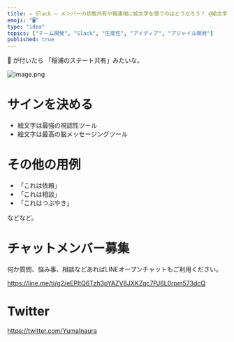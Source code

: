 ```yaml
---
title: ✍ Slack – メンバーの状態共有や報連相に絵文字を使うのはどうだろう？ @絵文字大好きエンジニア
emoji: "🖥"
type: "idea"
topics: ["チーム開発", "Slack", "生産性", "アイディア", "アジャイル開発"]
published: true
---
```


🌾 が付いたら 「稲浦のステート共有」みたいな。

![image.png](https://qiita-image-store.s3.amazonaws.com/0/89618/3ef68a07-a525-44dc-3527-06641bfd496a.png)

# サインを決める

- 絵文字は最強の視認性ツール
- 絵文字は最高の脳メッセージングツール

# その他の用例

- 「これは依頼」
- 「これは相談」
- 「これはつぶやき」

などなど。









<!-- Update From Qiita API -->

# チャットメンバー募集


何か質問、悩み事、相談などあればLINEオープンチャットもご利用ください。

https://line.me/ti/g2/eEPltQ6Tzh3pYAZV8JXKZqc7PJ6L0rpm573dcQ





# Twitter


https://twitter.com/YumaInaura


<!-- Update From Qiita API -->


